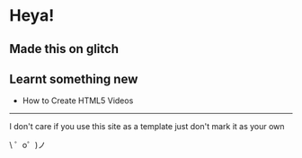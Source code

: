 Heya!
=================
Made this on glitch
-------------------
Learnt something new 
-------------------

- How to Create HTML5 Videos

-------------------

I don't care if you use this site as a template just don't mark it as your own

\ ゜o゜)ノ
